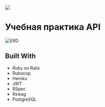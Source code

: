 ![](https://img.shields.io/badge/Microverse-blueviolet)
# Учебная практика API

![ERD](https://user-images.githubusercontent.com/34578631/167898748-3eb6b504-6823-4b3f-a4ce-b3dbc91c2fd3.png)

## Built With 
- Ruby on Rails
- Rubocop
- Heroku
- JWT
- RSpec
- Rswag
- PostgreSQL



